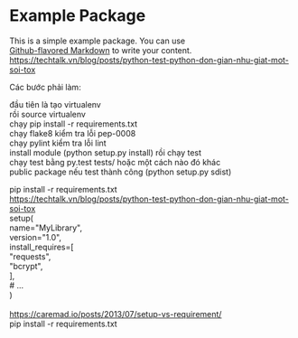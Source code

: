 # Example Package

This is a simple example package. You can use <br />
[Github-flavored Markdown](https://guides.github.com/features/mastering-markdown/)
to write your content.  <br />
https://techtalk.vn/blog/posts/python-test-python-don-gian-nhu-giat-mot-soi-tox

Các bước phải làm: <br />

đầu tiên là tạo virtualenv <br />
rồi source virtualenv <br />
chạy pip install -r requirements.txt <br />
chạy flake8 kiểm tra lỗi pep-0008 <br />
chạy pylint kiểm tra lỗi lint  <br />
install module (python setup.py install) rồi chạy test <br />
chạy test bằng py.test tests/ hoặc một cách nào đó khác <br />
public package nếu test thành công (python setup.py sdist) <br />


pip install -r requirements.txt <br />
https://techtalk.vn/blog/posts/python-test-python-don-gian-nhu-giat-mot-soi-tox
 <br />
setup( <br />
    name="MyLibrary", <br />
    version="1.0", <br />
    install_requires=[ <br />
        "requests", <br />
        "bcrypt", <br />
    ], <br />
    # ... <br />
) <br />
 <br />
https://caremad.io/posts/2013/07/setup-vs-requirement/
 <br />
pip install -r requirements.txt
